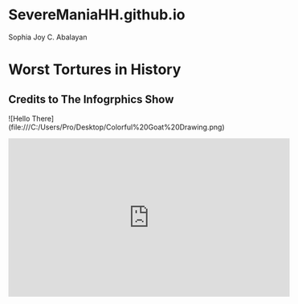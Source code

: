 # SevereManiaHH.github.io
Sophia Joy C. Abalayan
# Worst Tortures in History
## Credits to The Infogrphics Show
![Hello There] (file:///C:/Users/Pro/Desktop/Colorful%20Goat%20Drawing.png)


<iframe width="560" height="315" src="https://www.youtube.com/embed/bl1rZGs5EdA?si=bf7MsyOe-kctnA5A" title="YouTube video player" frameborder="0" allow="accelerometer; autoplay; clipboard-write; encrypted-media; gyroscope; picture-in-picture; web-share" allowfullscreen></iframe>
